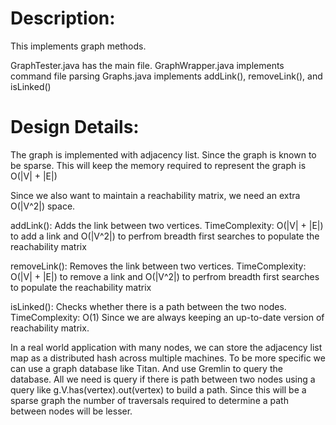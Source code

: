 Description:
===========

This implements graph methods.

GraphTester.java has the main file.
GraphWrapper.java implements command file parsing 
Graphs.java implements addLink(), removeLink(), and isLinked()

Design Details:
===============

The graph is implemented with adjacency list. Since the graph is known to be sparse. 
This will keep the memory required to represent the graph is O(|V| + |E|)

Since we also want to maintain a reachability matrix, we need an extra O(|V^2|) space.

addLink(): Adds the link between two vertices. 
  TimeComplexity: O(|V| + |E|) to add a link and O(|V^2|) to perfrom breadth first searches to populate the reachability matrix

removeLink(): Removes the link between two vertices.
  TimeComplexity: O(|V| + |E|) to remove a link and O(|V^2|) to perfrom breadth first searches to populate the reachability matrix

isLinked(): Checks whether there is a path between the two nodes.
  TimeComplexity: O(1) Since we are always keeping an up-to-date version of reachability matrix.
  
  
In a real world application with many nodes, we can store the adjacency list map as a distributed hash across multiple machines.
To be more specific we can use a graph database like Titan. And use Gremlin to query the database.
All we need is query if there is path between two nodes using a query like 
g.V.has(vertex).out(vertex) to build a path.
Since this will be a sparse graph the number of traversals required to determine a path between nodes will be lesser.

